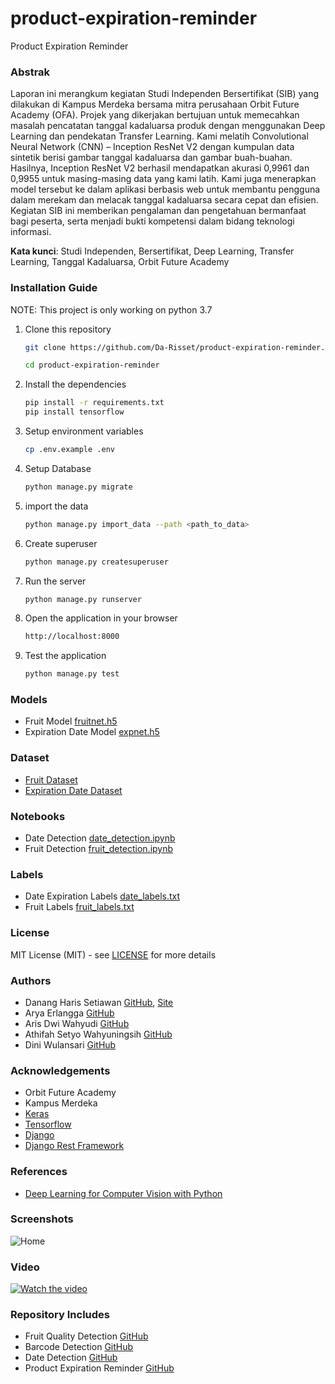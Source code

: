 # product-expiration-reminder
Product Expiration Reminder


### Abstrak

Laporan ini merangkum kegiatan Studi Independen Bersertifikat (SIB) yang
dilakukan di Kampus Merdeka bersama mitra perusahaan Orbit Future Academy
(OFA). Projek yang dikerjakan bertujuan untuk memecahkan masalah pencatatan
tanggal kadaluarsa produk dengan menggunakan Deep Learning dan pendekatan
Transfer Learning. Kami melatih Convolutional Neural Network (CNN) –
Inception ResNet V2 dengan kumpulan data sintetik berisi gambar tanggal
kadaluarsa dan gambar buah-buahan. Hasilnya, Inception ResNet V2 berhasil
mendapatkan akurasi 0,9961 dan 0,9955 untuk masing-masing data yang kami latih.
Kami juga menerapkan model tersebut ke dalam aplikasi berbasis web untuk
membantu pengguna dalam merekam dan melacak tanggal kadaluarsa secara cepat
dan efisien. Kegiatan SIB ini memberikan pengalaman dan pengetahuan
bermanfaat bagi peserta, serta menjadi bukti kompetensi dalam bidang teknologi
informasi.

**Kata kunci**: Studi Independen, Bersertifikat, Deep Learning, Transfer Learning,
Tanggal Kadaluarsa, Orbit Future Academy


### Installation Guide

NOTE: This project is only working on python 3.7

1. Clone this repository
    ```bash
    git clone https://github.com/Da-Risset/product-expiration-reminder.git
    
    cd product-expiration-reminder
   ```
2. Install the dependencies
    ```bash
    pip install -r requirements.txt
    pip install tensorflow
    ```
3. Setup environment variables
    ```bash
    cp .env.example .env
    ```
4. Setup Database
    ```bash
    python manage.py migrate
    ```
5. import the data
    ```bash
    python manage.py import_data --path <path_to_data>
    ```
6. Create superuser
    ```bash
    python manage.py createsuperuser
    ```
7. Run the server
    ```bash
    python manage.py runserver
    ```
8. Open the application in your browser
    ```bash
    http://localhost:8000
    ```
9. Test the application
    ```bash
    python manage.py test
    ```

### Models
- Fruit Model [fruitnet.h5](https://drive.google.com/file/d/1gapBydRn64ZzcTMPn99jhP8xB1w1Hfxg/view?usp=share_link)
- Expiration Date Model [expnet.h5](https://drive.google.com/file/d/1Ch5KwbrsBoUNKtxPpLnMvtVTVFZ5se2H/view?usp=share_link)

### Dataset
- [Fruit Dataset](https://www.kaggle.com/moltean/fruits)
- [Expiration Date Dataset](https://www.kaggle.com/datasets/danangharissetiawan/dateexpiration)

### Notebooks
- Date Detection [date_detection.ipynb](https://www.kaggle.com/code/danangharissetiawan/date-expired-incresnetv2-100finet/)
- Fruit Detection [fruit_detection.ipynb](https://www.kaggle.com/code/arisdwiwahyudi/fruit-classification/)

### Labels
- Date Expiration Labels [date_labels.txt](models/date-expired/date_exp_labels.txt)
- Fruit Labels [fruit_labels.txt](models/fruitNet/labels.txt)

### License
MIT License (MIT) - see [LICENSE](LICENSE) for more details

### Authors
- Danang Haris Setiawan [GitHub](https://github.com/danangharissetiawan), [Site](https://danangharis.com)
- Arya Erlangga [GitHub](https://github.com/orgs/Da-Risset/people/NotFound909)
- Aris Dwi Wahyudi [GitHub](https://github.com/orgs/Da-Risset/people/Arisdwi666)
- Athifah Setyo Wahyuningsih [GitHub](https://github.com/orgs/Da-Risset/people/ATHIFAHS)
- Dini Wulansari [GitHub](https://github.com/orgs/Da-Risset/people/diniwulansari)

### Acknowledgements
- Orbit Future Academy
- Kampus Merdeka
- [Keras](https://keras.io/)
- [Tensorflow](https://www.tensorflow.org/)
- [Django](https://www.djangoproject.com/)
- [Django Rest Framework](https://www.django-rest-framework.org/)

### References
- [Deep Learning for Computer Vision with Python](https://www.pyimagesearch.com/deep-learning-computer-vision-python-book/)

### Screenshots
![Home](screenshots/1.png)

### Video
[![Watch the video](https://img.youtube.com/vi/4Z9Z5Z0ZQ0o/maxresdefault.jpg)](https://drive.google.com/file/d/1zNgCnN7yMsWTkHTjxcM8nx2jWcI3naa7/view?usp=share_link)

### Repository Includes
- Fruit Quality Detection [GitHub](https://github.com/Da-Risset/fruit-quality)
- Barcode Detection [GitHub](https://github.com/Da-Risset/barcode-recognition)
- Date Detection [GitHub](https://github.com/Da-Risset/date-expired)
- Product Expiration Reminder [GitHub](https://github.com/Da-Risset/product-expiration-reminder)
